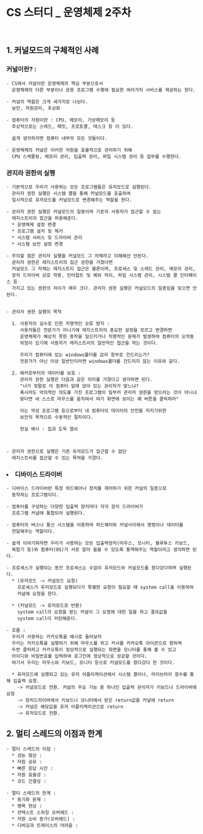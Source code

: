 <h1>CS 스터디 _ 운영체제 2주차</h1>
<br>
<h2>1. 커널모드의 구체적인 사례</h2>
<h3>커널이란? : </h3>

    - CS에서 커널이란 운영체제의 핵심 부분으로서 
      운영체제의 다른 부분이나 응용 프로그램 수행에 필요한 여러가지 서비스를 제공하는 한다.

    - 커널의 역할은 크게 세가지로 나뉜다.
      보안, 자원관리, 추상화

    - 컴퓨터의 자원이란 : CPU, 메모리, 가상메모리 등
      추상적으로는 스레드, 패킷, 프로토콜, 테스크 등 이 있다.

      쉽게 생각하자면 컴퓨터 내부의 모든 것들이다.

    - 운영체제의 커널은 이러한 자원을 효율적으로 관리하기 위해 
      CPU 스케줄링, 메모리 관리, 입출력 관리, 파일 시스템 관리 등 업무를 수행한다.

<h3>관지라 권한의 실행</h3>

    - 기본적으로 우리가 사용하는 모든 프로그램들은 유저모드로 실행된다.
      관리자 권한 실행은 시스템 콜을 통해 커널모드를 호출하여
      일시적으로 유저모드를 커널모드로 변경해주는 역할을 한다.
    
    - 관리자 권한 실행은 커널모드의 일종이며 기존의 사용자가 접근할 수 없는 
      레지스트리의 접근을 허용해준다.
      * 운영체제 설정 변경
      * 프로그램 설치 및 제거
      * 시스템 서비스 및 드라이버 관리
      * 시스템 보안 설정 변경
     
    - 주의할 점은 관리자 실행을 커널모드 그 자체라고 이해해선 안된다.
      관리자 권한은 레지스트리의 접근 권한을 가졌다면
      커널모드 그 자체는 레지스트리 접근은 물론이며, 프로세스 및 스레드 관리, 메모리 관리, 
      장치 드라이버 상호 작용, 인터럽트 및 예외 처리, 파일 시스템 관리, 시스템 콜 인터페이스 등
      가지고 있는 권한의 차이가 매우 크다. 관리자 권한 실행은 커널모드의 일종임을 잊으면 안된다.


    - 관리자 권한 실행의 목적 

      1. 사용자의 실수로 인한 치명적인 오류 방지 : 
         사용자들은 전문가가 아니기에 레지스트리의 중요한 설정을 모르고 변경하면
         운영체제가 예상치 못한 동작을 일으키거나 치명적인 문제가 발생하여 컴퓨터의 오작동
         위험이 있기에 사용자가 레지스트리의 일반적인 접근을 막는 것이다.

         우리가 컴퓨터에 있는 windows폴더를 감히 함부로 건드리는가? 
         전문가가 아닌 이상 일반인이라면 windows폴더를 건드리지 않는 이유와 같다.

      2. 해커로부터의 데이터를 보호 : 
         관리자 권한 실행은 다음과 같은 의미를 가졌다고 생각하면 된다.
         "너가 정말로 이 컴퓨터 앞에 앉아 있는 관리자가 맞느냐?
         혹시라도 악의적인 의도를 가진 프로그램이 일부러 관리자 권한을 얻으려는 것이 아니냐
         맞다면 네 스스로 마우스를 움직여서 여기 화면에 보이는 예 버튼을 클릭하라"

         이는 악성 프로그램 등으로부터 내 컴퓨터의 데이터의 안전을 지키기위한 
         보안의 목적으로 수동적인 절차이다.
         
         현실 예시 : 집과 도둑 열쇠 



    - 관리자 권한으로 실행은 기존 유저모드가 접근할 수 없던 
      레지스트리를 접근할 수 있는 목적을 가졌다. 
    


<h3><li>디바이스 드라이버</li></h3>

    - 디바이스 드라이버란 특정 하드웨어나 장치를 제어하기 위한 커널의 일종으로 
      동작하는 프로그램이다. 
    
    - 컴퓨터를 구성하는 다양한 입출력 장치마다 각각 장치 드라이버가 
      프로그램 커널에 통합되어 실행된다.

    - 컴퓨터의 버스나 통신 시스템을 이용하여 하드웨어와 커널사이에서 명령이나 데이터를 
      전달해주는 역할이다.

    - 쉽게 이야기하자면 우리가 사용하는 모든 입출력장치(마우스, 모니터, 블루투스 키보드, 
      복합기 등)와 컴퓨터(OS)가 서로 알아 들을 수 있도록 통역해주는 역할이라고 생각하면 된다.

    - 프로세스가 실행되는 동안 프로세스는 수없이 유저모드와 커널모드를 왔다갔다하며 실행된다.
      * (유저모드 -> 커널모드 요청)
        프로세스가 유저모드로 실행되다가 특별한 요청이 필요할 때 system call을 이용하여 
        커널에 요청을 한다.

      * (커널모드 -> 유저모드로 반환) 
        system call의 요청을 받는 커널이 그 요청에 대한 일을 하고 결과값을 
        system call이 리턴해준다.
    
    - 흐름 : 
      우리가 사용하는 카카오톡을 예시로 들어보자
      우리는 카카오톡을 실행하기 위해 마우스를 쥐고 커서를 카카오톡 아이콘으로 향하며 
      두번 클릭하고 카카오톡이 정상적으로 실행되는 화면을 모니터를 통해 볼 수 있고
      아이디와 비밀번호를 입력하여 로그인에 정상적으로 성공할 것이다.
      여기서 우리는 마우스와 키보드, 모니터 등으로 커널모드를 왔다갔다 한 것이다.
      
      * 유저모드에 실행되고 있는 유저 어플리케이션에서 시스템 콜이나, 라이브러리 함수를 통해 입출력 요청.
        -> 커널모드로 전환. 커널의 주요 기능 중 하나인 입출력 관리자가 키보드나 드라이버에 요청
        -> 장치드라이버에서 키보드나 모니터에서 받은 return값을 커널에 return
        -> 커널은 해당값을 유저 어플리케이션으로 return
        -> 유저모드로 전환.
<h2>2. 멀티 스레드의 이점과 한계</h2>

    - 멀티 스레드의 이점 : 
      * 성능 향상 : 
      * 자원 공유 : 
      * 빠른 응답 시간 : 
      * 자원 효율성 : 
      * 코드 간결성 : 

    - 멀티 스레드의 한계 : 
      * 동기화 문제 : 
      * 병목 현상 : 
      * 컨텍스트 스위칭 오버헤드 : 
      * 자원 소비 증가(오버헤드) : 
      * 디버깅과 트레이스의 어려움 :